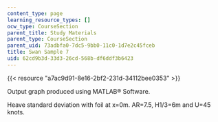 ```yaml
---
content_type: page
learning_resource_types: []
ocw_type: CourseSection
parent_title: Study Materials
parent_type: CourseSection
parent_uid: 73adbfa0-7dc5-9bb0-11c0-1d7e2c45fceb
title: Swan Sample 7
uid: 62cd9b3d-33d3-26cd-568b-df6ddf3b6423
---
```


{{< resource "a7ac9d91-8e16-2bf2-231d-34112bee0353" >}}

Output graph produced using MATLAB® Software.

Heave standard deviation with foil at x=0m. AR=7.5, H1/3=6m and U=45 knots.